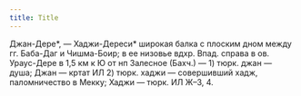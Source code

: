 ```yaml
---
title: Title
---
```


Джан-Дере*, — Хаджи-Дереси* широкая балка с плоским дном между гг. Баба-Даг и
Чишма-Боир; в ее низовье вдхр. Впад. справа в ов. Ураус-Дере в 1,5 км к Ю от нп
Залесное (Бахч.) — 1) тюрк. джан — душа; Джан — кртат ИЛ 2) тюрк. хаджи —
совершивший хадж, паломничество в Мекку; Хаджи — тюрк. ИЛ Ж–3, 4.
